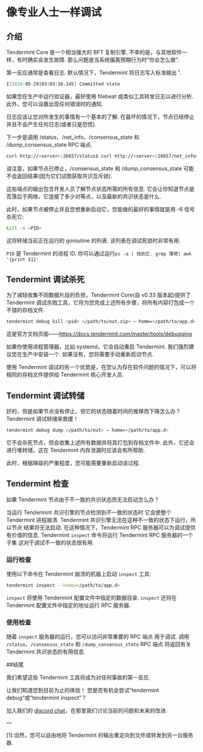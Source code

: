 # 像专业人士一样调试

## 介绍

Tendermint Core 是一个相当强大的 BFT 复制引擎. 不幸的是，与其他软件一样，有时确实会发生故障. 那么问题是当系统偏离预期行为时“你会怎么做”.

第一反应通常是查看日志. 默认情况下，Tendermint 将日志写入标准输出 ¹.

```sh
I[2020-05-29|03:03:16.145] Committed state                              module=state height=2282 txs=0 appHash=0A27BC6B0477A8A50431704D2FB90DB99CBFCB67A2924B5FBF6D4E78538B67C1I[2020-05-29|03:03:21.690] Executed block                               module=state height=2283 validTxs=0 invalidTxs=0I[2020-05-29|03:03:21.698] Committed state                              module=state height=2283 txs=0 appHash=EB4E409D3AF4095A0757C806BF160B3DE4047AC0416F584BFF78FC0D44C44BF3I[2020-05-29|03:03:27.994] Executed block                               module=state height=2284 validTxs=0 invalidTxs=0I[2020-05-29|03:03:28.003] Committed state                              module=state height=2284 txs=0 appHash=3FC9237718243A2CAEE3A8B03AE05E1FC3CA28AEFE8DF0D3D3DCE00D87462866E[2020-05-29|03:03:32.975] enterPrevote: ProposalBlock is invalid       module=consensus height=2285 round=0 err="wrong signature (#35): C683341000384EA00A345F9DB9608292F65EE83B51752C0A375A9FCFC2BD895E0792A0727925845DC13BA0E208C38B7B12B2218B2FE29B6D9135C53D7F253D05"
```

如果您在生产中运行验证器，最好使用 filebeat 或类似工具转发日志以进行分析. 此外，您可以设置出现任何错误时的通知.

日志应该让您对所发生的事情有一个基本的了解. 在最坏的情况下，节点已经停止并且不会产生任何日志(或者只是恐慌).

下一步是调用 /status、/net_info、/consensus_state 和 /dump_consensus_state RPC 端点.

```sh
curl http://<server>:26657/status$ curl http://<server>:26657/net_info$ curl http://<server>:26657/consensus_state$ curl http://<server>:26657/dump_consensus_state
```

请注意，如果节点已停止，/consensus_state 和 /dump_consensus_state 可能不会返回结果(因为它们试图获取共识互斥锁).

这些端点的输出包含开发人员了解节点状态所需的所有信息. 它会让你知道节点是否落后于网络，它连接了多少对等点，以及最新的共识状态是什么.

此时，如果节点被停止并且您想重新启动它，您能做的最好的事情就是用 -6 信号杀死它:

```sh
kill -6 <PID>
```

这将转储当前正在运行的 goroutine 的列表. 该列表在调试死锁时非常有用.

`PID` 是 Tendermint 的进程 ID. 你可以通过运行`ps -a | 找到它. grep 薄荷| awk '{print $1}'`

## Tendermint 调试杀死

为了减轻收集不同数据片段的负担，Tendermint Core(自 v0.33 版本起)提供了 Tendermint 调试杀戮工具，它将为您完成上述所有步骤，将所有内容打包成一个不错的存档文件.

```sh
tendermint debug kill <pid> </path/to/out.zip> — home=</path/to/app.d>
```

这是官方文档页面——<https://docs.tendermint.com/master/tools/debugging>

如果你使用进程管理器，比如 systemd，它会自动重启 Tendermint. 我们强烈建议您在生产中安装一个. 如果没有，您将需要手动重新启动节点.

使用 Tendermint 调试的另一个优势是，在您认为存在软件问题的情况下，可以将相同的存档文件提供给 Tendermint 核心开发人员.

## Tendermint 调试转储

好的，但是如果节点没有停止，但它的状态随着时间的推移而下降怎么办？ Tendermint 调试转储来救援！

```sh
tendermint debug dump </path/to/out> — home=</path/to/app.d>
```

它不会杀死节点，但会收集上述所有数据并将其打包到存档文件中. 此外，它还会进行堆转储，这在 Tendermint 内存泄漏时应该会有所帮助.

此时，根据降级的严重程度，您可能需要重新启动该过程.

## Tendermint 检查

如果 Tendermint 节点由于不一致的共识状态而无法启动怎么办？

当运行 Tendermint 共识引擎的节点检测到不一致的状态时
它会使整个 Tendermint 进程崩溃.
Tendermint 共识引擎无法在这种不一致的状态下运行，所以节点
结果将无法启动.
在这种情况下，Tendermint RPC 服务器可以为调试提供有价值的信息.
Tendermint `inspect` 命令将运行 Tendermint RPC 服务器的一个子集
这对于调试不一致的状态很有用.

### 运行检查

使用以下命令在 Tendermint 崩溃的机器上启动 `inspect` 工具:
```bash
tendermint inspect --home=</path/to/app.d>
```

`inspect` 将使用 Tendermint 配置文件中指定的数据目录.
`inspect` 还将在 Tendermint 配置文件中指定的地址运行 RPC 服务器.

### 使用检查

随着 `inspect` 服务器的运行，您可以访问非常重要的 RPC 端点
用于调试.
调用 `/status`、`/consensus_state` 和 `/dump_consensus_state` RPC 端点
将返回有关 Tendermint 共识状态的有用信息.

##结尾

我们希望这些 Tendermint 工具将成为对任何事故的第一反应.

让我们知道您到目前为止的体验！ 您是否有机会尝试“tendermint debug”或“tendermint inspect”？

加入我们的 [discord chat](https://discord.gg/cosmosnetwork)，在那里我们讨论当前的问题和未来的改进.

—

[1]:当然，您可以自由地将 Tendermint 的输出重定向到文件或转发到另一台服务器.
